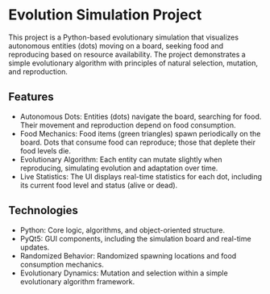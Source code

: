 <h1>Evolution Simulation Project</h1>
This project is a Python-based evolutionary simulation that visualizes autonomous entities (dots) moving on a board, seeking food and reproducing based on resource availability. The project demonstrates a simple evolutionary algorithm with principles of natural selection, mutation, and reproduction.

<h2>Features</h2>
<ul>
  <li>Autonomous Dots: Entities (dots) navigate the board, searching for food. Their movement and reproduction depend on food consumption.</li>
  <li>Food Mechanics: Food items (green triangles) spawn periodically on the board. Dots that consume food can reproduce; those that deplete their food levels die.</li>
  <li>Evolutionary Algorithm: Each entity can mutate slightly when reproducing, simulating evolution and adaptation over time.</li>
  <li>Live Statistics: The UI displays real-time statistics for each dot, including its current food level and status (alive or dead).</li>
</ul>
<h2>Technologies</h2>
<ul>
<li>Python: Core logic, algorithms, and object-oriented structure.</li>
<li>PyQt5: GUI components, including the simulation board and real-time updates.</li>
<li>Randomized Behavior: Randomized spawning locations and food consumption mechanics.</li>
<li>Evolutionary Dynamics: Mutation and selection within a simple evolutionary algorithm framework.</li>
</ul>
